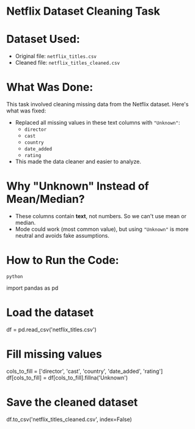 # Netflix Dataset Cleaning Task

# Dataset Used:
- Original file: `netflix_titles.csv`
- Cleaned file: `netflix_titles_cleaned.csv`

# What Was Done:
This task involved cleaning missing data from the Netflix dataset. Here's what was fixed:
- Replaced all missing values in these text columns with `"Unknown"`:
  - `director`
  - `cast`
  - `country`
  - `date_added`
  - `rating`
- This made the data cleaner and easier to analyze.

# Why "Unknown" Instead of Mean/Median?
- These columns contain **text**, not numbers. So we can't use mean or median.
- Mode could work (most common value), but using `"Unknown"` is more neutral and avoids fake assumptions.

# How to Run the Code:
    python
import pandas as pd

# Load the dataset
df = pd.read_csv('netflix_titles.csv')

# Fill missing values
cols_to_fill = ['director', 'cast', 'country', 'date_added', 'rating']
df[cols_to_fill] = df[cols_to_fill].fillna('Unknown')

# Save the cleaned dataset
df.to_csv('netflix_titles_cleaned.csv', index=False)
